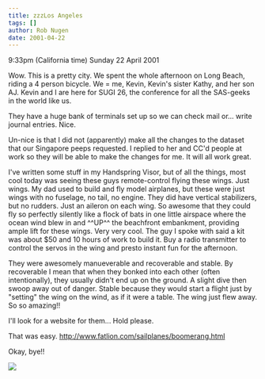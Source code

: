 ```yaml
---
title: zzzLos Angeles
tags: []
author: Rob Nugen
date: 2001-04-22
---
```


<p class=date>9:33pm (California time) Sunday 22 April
2001</p>

<p>Wow.  This is a pretty city.  We spent the whole
afternoon on Long Beach, riding a 4 person bicycle. 
We = me, Kevin, Kevin's sister Kathy, and her son AJ. 
Kevin and I are here for SUGI 26, the conference for
all the SAS-geeks in the world like us.</p>

<p>They have a huge bank of terminals set up so we can
check mail or... write journal entries.  Nice.</p>

<p>Un-nice is that I did not (apparently) make all the
changes to the dataset that our Singapore peeps
requested.  I replied to her and CC'd people at work
so they will be able to make the changes for me.  It
will all work great.</p>

<p>I've written some stuff in my Handspring Visor, but
of all the things, most cool today was seeing these
guys remote-control flying these wings.  Just wings. 
My dad used to build and fly model airplanes, but
these were just wings with no fuselage, no tail, no
engine.  They did have vertical stabilizers, but no
rudders.  Just an aileron on each wing.  So awesome
that they could fly so perfectly silently like a flock
of bats in one little airspace where the ocean wind
blew in and ^^UP^^ the beachfront embankment,
providing ample lift for these wings.  Very very cool.
 The guy I spoke with said a kit was about $50 and 10
hours of work to build it.  Buy a radio transmitter to
control the servos in the wing and presto instant fun
for the afternoon.</p>

<p>They were awesomely manueverable and recoverable
and stable.  By recoverable I mean that when they
bonked into each other (often intentionally), they
usually didn't end up on the ground.  A slight dive
then swoop away out of danger.  Stable because they
would start a flight just by "setting" the wing on the
wind, as if it were a table.  The wing just flew away.
 So so amazing!!</p>

<p>I'll look for a website for them...  Hold
please.</p>

<p>That was easy.  <a
href="http://www.fatlion.com/sailplanes/boomerang.html">http://www.fatlion.com/sailplanes/boomerang.html</a>

<p>Okay, bye!!</p>

<p><img src="/images/rob/wL-ROB.gif"/></p>
